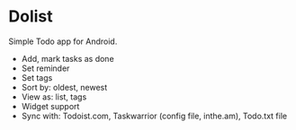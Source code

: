# Dolist

Simple Todo app for Android.

- Add, mark tasks as done
- Set reminder
- Set tags
- Sort by: oldest, newest
- View as: list, tags
- Widget support
- Sync with: Todoist.com, Taskwarrior (config file, inthe.am), Todo.txt file

